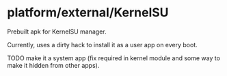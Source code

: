 # platform/external/KernelSU

Prebuilt apk for KernelSU manager.

Currently, uses a dirty hack to install it as a user app on every boot.

TODO make it a system app (fix required in kernel module and some way to make it hidden from other apps).
